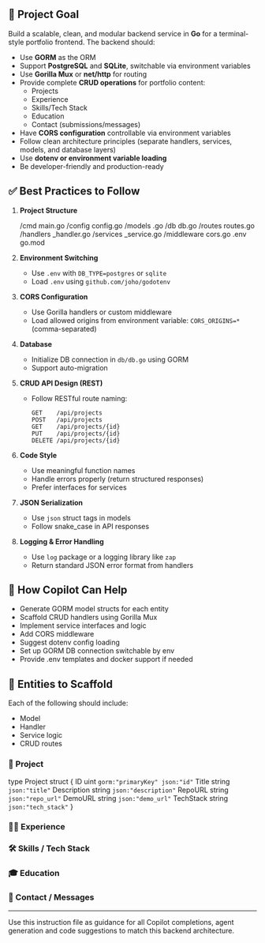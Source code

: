 ## 🧠 Project Goal

Build a scalable, clean, and modular backend service in **Go** for a terminal-style portfolio frontend. The backend should:

- Use **GORM** as the ORM
- Support **PostgreSQL** and **SQLite**, switchable via environment variables
- Use **Gorilla Mux** or **net/http** for routing
- Provide complete **CRUD operations** for portfolio content:
  - Projects
  - Experience
  - Skills/Tech Stack
  - Education
  - Contact (submissions/messages)
- Have **CORS configuration** controllable via environment variables
- Follow clean architecture principles (separate handlers, services, models, and database layers)
- Use **dotenv or environment variable loading**
- Be developer-friendly and production-ready

## ✅ Best Practices to Follow

1. **Project Structure**
    
    /cmd
      main.go
    /config
      config.go
    /models
      <entity>.go
    /db
      db.go
    /routes
      routes.go
    /handlers
      <entity>_handler.go
    /services
      <entity>_service.go
    /middleware
      cors.go
    .env
    go.mod
    

2. **Environment Switching**
   - Use `.env` with `DB_TYPE=postgres` or `sqlite`
   - Load `.env` using `github.com/joho/godotenv`

3. **CORS Configuration**
   - Use Gorilla handlers or custom middleware
   - Load allowed origins from environment variable: `CORS_ORIGINS=*` (comma-separated)

4. **Database**
   - Initialize DB connection in `db/db.go` using GORM
   - Support auto-migration

5. **CRUD API Design (REST)**
   - Follow RESTful route naming:
     ```
     GET    /api/projects
     POST   /api/projects
     GET    /api/projects/{id}
     PUT    /api/projects/{id}
     DELETE /api/projects/{id}
     ```

6. **Code Style**
   - Use meaningful function names
   - Handle errors properly (return structured responses)
   - Prefer interfaces for services

7. **JSON Serialization**
   - Use `json` struct tags in models
   - Follow snake_case in API responses

8. **Logging & Error Handling**
   - Use `log` package or a logging library like `zap`
   - Return standard JSON error format from handlers

## 🤖 How Copilot Can Help

- Generate GORM model structs for each entity
- Scaffold CRUD handlers using Gorilla Mux
- Implement service interfaces and logic
- Add CORS middleware
- Suggest dotenv config loading
- Set up GORM DB connection switchable by env
- Provide .env templates and docker support if needed

## 🧪 Entities to Scaffold

Each of the following should include:
- Model
- Handler
- Service logic
- CRUD routes

### 📁 Project
type Project struct {
  ID          uint   `gorm:"primaryKey" json:"id"`
  Title       string `json:"title"`
  Description string `json:"description"`
  RepoURL     string `json:"repo_url"`
  DemoURL     string `json:"demo_url"`
  TechStack   string `json:"tech_stack"`
}

### 👨‍💼 Experience

### 🛠️ Skills / Tech Stack

### 🎓 Education

### 📩 Contact / Messages

---

Use this instruction file as guidance for all Copilot completions, agent generation and code suggestions to match this backend architecture.
